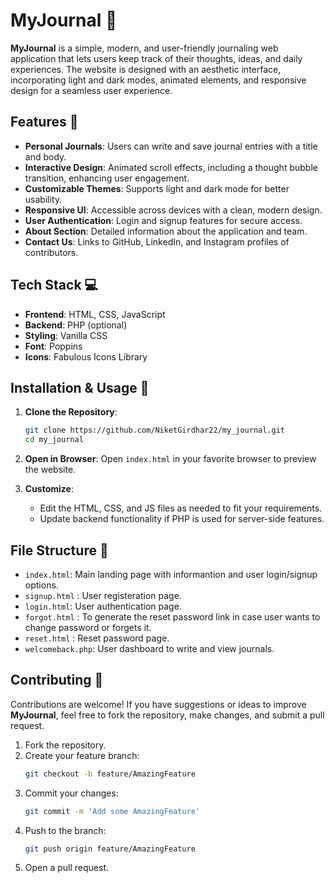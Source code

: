 # MyJournal 📝

**MyJournal** is a simple, modern, and user-friendly journaling web application that lets users keep track of their thoughts, ideas, and daily experiences. The website is designed with an aesthetic interface, incorporating light and dark modes, animated elements, and responsive design for a seamless user experience.

## Features 🚀

- **Personal Journals**: Users can write and save journal entries with a title and body.
- **Interactive Design**: Animated scroll effects, including a thought bubble transition, enhancing user engagement.
- **Customizable Themes**: Supports light and dark mode for better usability.
- **Responsive UI**: Accessible across devices with a clean, modern design.
- **User Authentication**: Login and signup features for secure access.
- **About Section**: Detailed information about the application and team.
- **Contact Us**: Links to GitHub, LinkedIn, and Instagram profiles of contributors.

## Tech Stack 💻

- **Frontend**: HTML, CSS, JavaScript
- **Backend**: PHP (optional)
- **Styling**: Vanilla CSS
- **Font**: Poppins
- **Icons**: Fabulous Icons Library

## Installation & Usage 📖

1. **Clone the Repository**:
   ```bash
   git clone https://github.com/NiketGirdhar22/my_journal.git
   cd my_journal
   ```

2. **Open in Browser**:
   Open `index.html` in your favorite browser to preview the website.

3. **Customize**:
   - Edit the HTML, CSS, and JS files as needed to fit your requirements.
   - Update backend functionality if PHP is used for server-side features.

## File Structure 📂

- `index.html`: Main landing page with informantion and user login/signup options.
- `signup.html` : User registeration page.
- `login.html`: User authentication page.
- `forgot.html` : To generate the reset password link in case user wants to change password or forgets it.
- `reset.html` : Reset password page.
- `welcomeback.php`: User dashboard to write and view journals.

## Contributing 🤝

Contributions are welcome! If you have suggestions or ideas to improve **MyJournal**, feel free to fork the repository, make changes, and submit a pull request.

1. Fork the repository.
2. Create your feature branch:
   ```bash
   git checkout -b feature/AmazingFeature
   ```
3. Commit your changes:
   ```bash
   git commit -m 'Add some AmazingFeature'
   ```
4. Push to the branch:
   ```bash
   git push origin feature/AmazingFeature
   ```
5. Open a pull request.